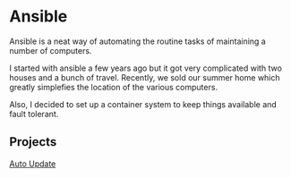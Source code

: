 # Ansible

Ansible is a neat way of automating the routine tasks of maintaining a number of computers.

I started with ansible a few years ago but it got very complicated with two houses and a bunch of travel.
Recently, we sold our summer home which greatly simplefies the location of the various computers.

Also, I decided to set up a container system to keep things available and fault tolerant.

## Projects

[Auto Update](auto-update.md)